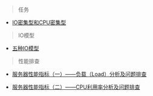 >任务

- [IO密集型和CPU密集型](https://blog.csdn.net/youanyyou/article/details/78990156)

>IO模型

- [五种IO模型](http://www.importnew.com/22019.html)

>性能排查

- [服务器性能指标（一）——负载（Load）分析及问题排查](https://mp.weixin.qq.com/s/s4MkM6UDo5TOLhfnZadGsQ)

- [服务器性能指标（二）——CPU利用率分析及问题排查](https://mp.weixin.qq.com/s/iXVi-5ksjSlU7t0H9Dhjwg)
